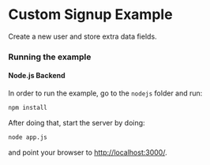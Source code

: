 # Custom Signup Example

Create a new user and store extra data fields.

### Running the example
#### Node.js Backend
In order to run the example, go to the `nodejs` folder and run:
```sh
npm install
```
After doing that, start the server by doing:
```sh
node app.js
```

and point your browser to [http://localhost:3000/](http://localhost:3000).
